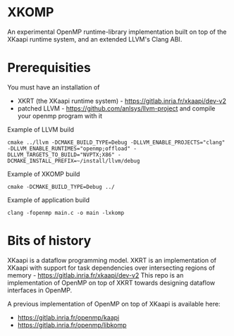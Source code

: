 # XKOMP
An experimental OpenMP runtime-library implementation built on top of the XKaapi runtime system, and an extended LLVM's Clang ABI.

# Prerequisities
You must have an installation of
- XKRT (the XKaapi runtime system) - https://gitlab.inria.fr/xkaapi/dev-v2
- patched LLVM - https://github.com/anlsys/llvm-project and compile your openmp program with it

Example of LLVM build
```
cmake ../llvm -DCMAKE_BUILD_TYPE=Debug -DLLVM_ENABLE_PROJECTS="clang" -DLLVM_ENABLE_RUNTIMES="openmp;offload" -DLLVM_TARGETS_TO_BUILD="NVPTX;X86" -DCMAKE_INSTALL_PREFIX=~/install/llvm/debug
```

Example of XKOMP build
```
cmake -DCMAKE_BUILD_TYPE=Debug ../
```

Example of application build
```
clang -fopenmp main.c -o main -lxkomp
```

# Bits of history
XKaapi is a dataflow programming model.
XKRT is an implementation of XKaapi with support for task dependencies over intersecting regions of memory - https://gitlab.inria.fr/xkaapi/dev-v2
This repo is an implementation of OpenMP on top of XKRT towards designing dataflow interfaces in OpenMP.

A previous implementation of OpenMP on top of XKaapi is available here:
- https://gitlab.inria.fr/openmp/kaapi
- https://gitlab.inria.fr/openmp/libkomp
